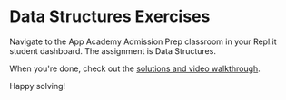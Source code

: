 # Data Structures Exercises

Navigate to the App Academy Admission Prep classroom in your Repl.it student
dashboard. The assignment is Data Structures.

When you're done, check out the [solutions and video walkthrough][walkthrough].

Happy solving!

[walkthrough]: walkthrough.md
